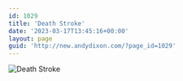 ```yaml
---
id: 1029
title: 'Death Stroke'
date: '2023-03-17T13:45:16+00:00'
layout: page
guid: 'http://new.andydixon.com/?page_id=1029'
---
```


![Death Stroke](https://i0.wp.com/assets.g8x2.ldn.idrivee2-23.com/posters/Death%20Stroke%2001.jpg?w=1200&ssl=1 "Death Stroke")